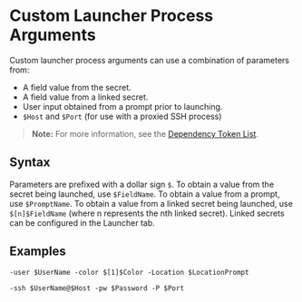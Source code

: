 



# Custom Launcher Process Arguments

Custom launcher process arguments can use a combination of parameters from:

- A field value from the secret.
- A field value from a linked secret.
- User input obtained from a prompt prior to launching.
- `$Host` and `$Port` (for use with a proxied SSH process)

> **Note:** For more information, see the [Dependency Token List](../../../api-scripting/dependency-tokens/index.md).

## Syntax

Parameters are prefixed with a dollar sign `$`. To obtain a value from the secret being launched, use `$FieldName`. To obtain a value from a prompt, use `$PromptName`. To obtain a value from a linked secret being launched, use `$[n]$FieldName` (where n represents the nth linked secret). Linked secrets can be configured in the Launcher tab.

## Examples

`-user $UserName -color $[1]$Color -Location $LocationPrompt`

`-ssh $UserName@$Host -pw $Password -P $Port`